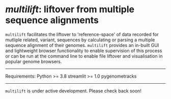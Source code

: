 # *multilift*: liftover from multiple sequence alignments

`multilift` facilitates the liftover to 'reference-space' of data recorded for
mutliple related, variant, sequences by calculating or parsing a multiple
sequence alignment of their genomes. `multilift` provides an in-built GUI and
lightweight browser functionality to enable supervision of this process or can
be run at the command line to enable file liftover and visualisation in
popular genome browsers.

---

Requirements:
    Python >= 3.8
        streamlit >= 1.0
        pygenometracks

---

`multilift` is under active development. Please check back soon!
